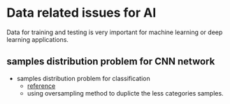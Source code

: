 # Data related issues for AI
Data for training and testing is very important for machine learning or deep learning applications.
## samples distribution problem for CNN network
- samples distribution problem for classification
  - [reference](https://zhuanlan.zhihu.com/p/23444244?utm_source=wechat_session&utm_medium=social&utm_oi=975294408287059968)
  - using oversampling method to duplicte the less categories samples.


